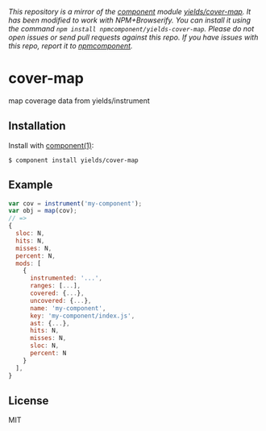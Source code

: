 *This repository is a mirror of the [component](http://component.io) module [yields/cover-map](http://github.com/yields/cover-map). It has been modified to work with NPM+Browserify. You can install it using the command `npm install npmcomponent/yields-cover-map`. Please do not open issues or send pull requests against this repo. If you have issues with this repo, report it to [npmcomponent](https://github.com/airportyh/npmcomponent).*

# cover-map

  map coverage data from yields/instrument

## Installation

  Install with [component(1)](http://component.io):

    $ component install yields/cover-map

## Example

```js
var cov = instrument('my-component');
var obj = map(cov);
// =>
{
  sloc: N,
  hits: N,
  misses: N,
  percent: N,
  mods: [
    {
      instrumented: '...',
      ranges: [...],
      covered: {...},
      uncovered: {...},
      name: 'my-component',
      key: 'my-component/index.js',
      ast: {...},
      hits: N,
      misses: N,
      sloc: N,
      percent: N
    }
  ],
}
```

## License

  MIT
